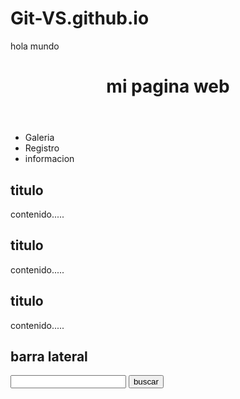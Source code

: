 # Git-VS.github.io
hola mundo  
<!DOCTYPE html>
<html>
  <head>
    <title>Pagina con estilo</title>
  </head>
  <body>
    <div>
    <header>
      <h1>mi pagina web</h1>
    </header>
      <nav>
        <ul>
          <li>
            <a href-"Maquetacion.html">Galeria</a>
          </li>
          <li>
            <a href-""Maquetacion.html"">Registro</a>
          </li>
          <li>
            <a href-""Maquetacion.html"">informacion</a>
          </li>
        </ul>
      </nav>
      <section>
        <article>
          <h2>titulo</h2>
          <p>contenido.....</p>
        </article>
        <article>
          <h2>titulo</h2>
          <p>contenido.....</p>
        </article>
        <article>
          <h2>titulo</h2>
          <p>contenido.....</p>
        </article>
      </section>
      <aside>
        <h2>barra lateral</h2>
        <form>
          <input type="text" name="buscar"/>
          <input type="submit" value="buscar"/>
        </form>
      </aside>
    <footer>
    </footer>
    </div>
  </body>
      
  
